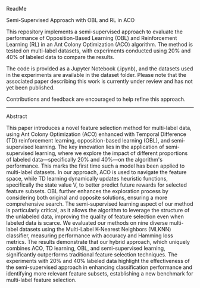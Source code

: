 ReadMe

Semi-Supervised Approach with OBL and RL in ACO

This repository implements a semi-supervised approach to evaluate the performance of Opposition-Based Learning (OBL) and Reinforcement Learning (RL) in an Ant Colony Optimization (ACO) algorithm. The method is tested on multi-label datasets, with experiments conducted using 20% and 40% of labeled data to compare the results.

The code is provided as a Jupyter Notebook (.ipynb), and the datasets used in the experiments are available in the dataset folder. Please note that the associated paper describing this work is currently under review and has not yet been published.

Contributions and feedback are encouraged to help refine this approach.
***************************************************************************************

Abstract

This paper introduces a novel feature selection method for multi-label data, using Ant Colony Optimization (ACO) enhanced with Temporal Difference (TD) reinforcement learning, opposition-based learning (OBL), and semi-supervised learning. The key innovation lies in the application of semi-supervised learning, where we explore the impact of different proportions of labeled data—specifically 20% and 40%—on the algorithm's performance. This marks the first time such a model has been applied to multi-label datasets. In our approach, ACO is used to navigate the feature space, while TD learning dynamically updates heuristic functions, specifically the state value V, to better predict future rewards for selected feature subsets. OBL further enhances the exploration process by considering both original and opposite solutions, ensuring a more comprehensive search. The semi-supervised learning aspect of our method is particularly critical, as it allows the algorithm to leverage the structure of the unlabeled data, improving the quality of feature selection even when labeled data is scarce. We evaluated our methods on nine diverse multi-label datasets using the Multi-Label K-Nearest Neighbors (MLKNN) classifier, measuring performance with accuracy and Hamming loss metrics. The results demonstrate that our hybrid approach, which uniquely combines ACO, TD learning, OBL, and semi-supervised learning, significantly outperforms traditional feature selection techniques. The experiments with 20% and 40% labeled data highlight the effectiveness of the semi-supervised approach in enhancing classification performance and identifying more relevant feature subsets, establishing a new benchmark for multi-label feature selection.
